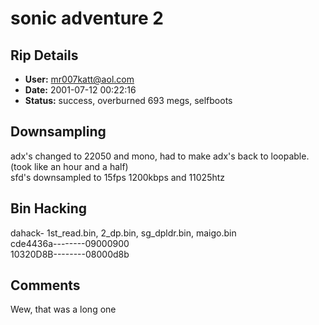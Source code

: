 # sonic adventure 2

## Rip Details

- **User:** mr007katt@aol.com
- **Date:** 2001-07-12 00:22:16
- **Status:** success, overburned 693 megs, selfboots

## Downsampling

adx's changed to 22050 and mono, had to make adx's back to loopable.  (took like an hour and a half)<br />sfd's downsampled to 15fps 1200kbps and 11025htz

## Bin Hacking

dahack- 1st_read.bin, 2_dp.bin, sg_dpldr.bin, maigo.bin<br />cde4436a--------09000900<br />10320D8B--------08000d8b

## Comments

Wew, that  was a long one

